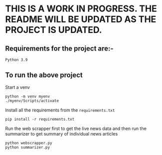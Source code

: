 # THIS IS A WORK IN PROGRESS. THE README WILL BE UPDATED AS THE PROJECT IS UPDATED.

## Requirements for the project are:-
```
Python 3.9
```
## To run the above project
Start a venv
```
python -m venv myenv
./myenv/Scripts/activate
```

Install all the requirements from the `requirements.txt`
```
pip install -r requirements.txt
```
Run the web scrapper first to get the live news data and then run the summarizer to get summary of individual news articles
```
python webscrapper.py
python summarizer.py
```
